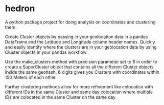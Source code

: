 # hedron
A python package project for doing analysis on coordinates and clustering them.

Create Cluster objects by passing in your geolocation data in a pandas DataFrame and the Latitude and Longitude column header names. Quickly and easily identify where the clusters are in your geolocation data by using Cluster objects in your pandas workflow.

Use the make_clusters method with precision parameter set to 6 in order to create a SuperCluster object that contains all the different Cluster objects inside the same geohash. 6 digits gives you Clusters with coordinates within 150 Meters of each other.

Further clustering methods allow for more refinement like colocation with different IDs in the same Cluster and same day colocation where multiple IDs are colocated in the same Cluster on the same day.
